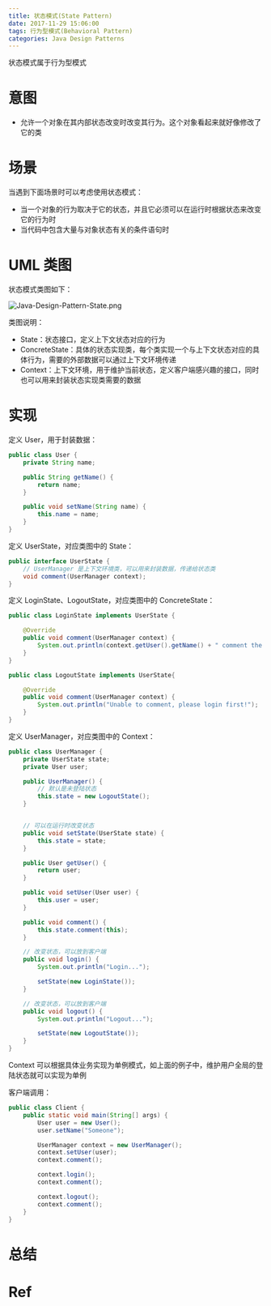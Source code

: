 ```yaml
---
title: 状态模式(State Pattern)
date: 2017-11-29 15:06:00
tags: 行为型模式(Behavioral Pattern) 
categories: Java Design Patterns
---
```


状态模式属于行为型模式

<!-- more -->

# 意图

* 允许一个对象在其内部状态改变时改变其行为。这个对象看起来就好像修改了它的类

# 场景

当遇到下面场景时可以考虑使用状态模式：

* 当一个对象的行为取决于它的状态，并且它必须可以在运行时根据状态来改变它的行为时
* 当代码中包含大量与对象状态有关的条件语句时

# UML 类图

状态模式类图如下：

![Java-Design-Pattern-State.png](http://otg3f8t90.bkt.clouddn.com/2018/1/9/Java-Design-Pattern-State.png)

类图说明：

* State：状态接口，定义上下文状态对应的行为
* ConcreteState：具体的状态实现类，每个类实现一个与上下文状态对应的具体行为，需要的外部数据可以通过上下文环境传递
* Context：上下文环境，用于维护当前状态，定义客户端感兴趣的接口，同时也可以用来封装状态实现类需要的数据

# 实现

定义 User，用于封装数据：

```java
public class User {
    private String name;

    public String getName() {
        return name;
    }

    public void setName(String name) {
        this.name = name;
    }
}
```

定义 UserState，对应类图中的 State：

```java
public interface UserState {
    // UserManager 是上下文环境类，可以用来封装数据，传递给状态类
    void comment(UserManager context);
}
```

定义 LoginState、LogoutState，对应类图中的 ConcreteState：

```java
public class LoginState implements UserState {

    @Override
    public void comment(UserManager context) {
        System.out.println(context.getUser().getName() + " comment the message!");
    }
}
```

```java
public class LogoutState implements UserState{

    @Override
    public void comment(UserManager context) {
        System.out.println("Unable to comment, please login first!");
    }
}
```

定义 UserManager，对应类图中的 Context：

```java
public class UserManager {
    private UserState state;
    private User user;

    public UserManager() {
        // 默认是未登陆状态
        this.state = new LogoutState();
    }


    // 可以在运行时改变状态
    public void setState(UserState state) {
        this.state = state;
    }

    public User getUser() {
        return user;
    }

    public void setUser(User user) {
        this.user = user;
    }

    public void comment() {
        this.state.comment(this);
    }

    // 改变状态，可以放到客户端
    public void login() {
        System.out.println("Login...");

        setState(new LoginState());
    }

    // 改变状态，可以放到客户端
    public void logout() {
        System.out.println("Logout...");

        setState(new LogoutState());
    }
}
```

Context 可以根据具体业务实现为单例模式，如上面的例子中，维护用户全局的登陆状态就可以实现为单例

客户端调用：

```java
public class Client {
    public static void main(String[] args) {
        User user = new User();
        user.setName("Someone");

        UserManager context = new UserManager();
        context.setUser(user);
        context.comment();

        context.login();
        context.comment();

        context.logout();
        context.comment();
    }
}
```

# 总结

# Ref